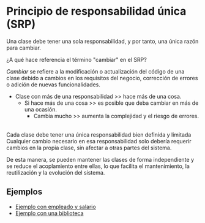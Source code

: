 # Principio de responsabilidad única (SRP)

Una clase debe tener una sola responsabilidad, y por tanto, una única razón para cambiar.

¿A qué hace referencia el término "cambiar" en el SRP?

*Cambiar* se refiere a la modificación o actualización del código de una clase debido a cambios en los requisitos del negocio, corrección de errores o adición de nuevas funcionalidades.

- Clase con más de una responsabilidad >> hace más de una cosa. 
  - Si hace más de una cosa >> es posible que deba cambiar en más de una ocasión.
    - Cambia mucho >> aumenta la complejidad y el riesgo de errores.

||
|-|
Cada clase debe tener una única responsabilidad bien definida y limitada
Cualquier cambio necesario en esa responsabilidad solo debería requerir cambios en la propia clase, sin afectar a otras partes del sistema.

De esta manera, se pueden mantener las clases de forma independiente y se reduce el acoplamiento entre ellas, lo que facilita el mantenimiento, la reutilización y la evolución del sistema.

## Ejemplos

- [Ejemplo con empleado y salario](SOLID_S_ejemplosEmpleadoSalario.md)
- [Ejemplo con una biblioteca](SOLID_S_ejemploBibliotecaPrestamo.md)